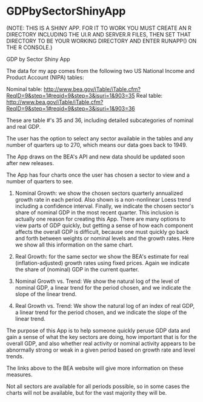 # GDPbySectorShinyApp

(NOTE: THIS IS A SHINY APP. FOR IT TO WORK YOU MUST CREATE AN R DIRECTORY INCLUDING THE UI.R AND SERVER.R FILES, THEN SET THAT DIRECTORY TO BE YOUR WORKING DIRECTORY AND ENTER RUNAPP() ON THE R CONSOLE.) 

GDP by Sector Shiny App

The data for my app comes from the following two US National Income and Product Account (NIPA) tables:

Nominal table: http://www.bea.gov/iTable/iTable.cfm?ReqID=9&step=1#reqid=9&step=3&isuri=1&903=35
Real table: http://www.bea.gov/iTable/iTable.cfm?ReqID=9&step=1#reqid=9&step=3&isuri=1&903=36

These are table #'s 35 and 36, including detailed subcategories of nominal and real GDP.

The user has the option to select any sector available in the tables and any number of quarters up to 270, which means our data goes back to 1949. 

The App draws on the BEA's API and new data should be updated soon after new releases. 

The App has four charts once the user has chosen a sector to view and a number of quarters to see.

1. Nominal Growth: we show the chosen sectors quarterly annualized growth rate in each period. Also shown is a non-nonlinear Loess trend including a confidence interval. Finally, we indicate the chosen sector's share of nominal GDP in the most recent quarter. This inclusion is actually one reason for creating this App. There are many options to view parts of GDP quickly, but getting a sense of how each component affects the overall GDP is difficult, because one must quickly go back and forth between weights or nominal levels and the growth rates. Here we show all this information on the same chart.

2. Real Growth: for the same sector we show the BEA's estimate for real (inflation-adjusted) growth rates using fixed prices. Again we indicate the share of (nominal) GDP in the current quarter. 

3. Nominal Growth vs. Trend: We show the natural log of the level of nominal GDP, a linear trend for the period chosen, and we indicate the slope of the linear trend. 

4. Real Growth vs. Trend: We show the natural log of an index of real GDP, a linear trend for the period chosen, and we indicate the slope of the linear trend. 

The purpose of this App is to help someone quickly peruse GDP data and gain a sense of what the key sectors are doing, how important that is for the overall GDP, and also whether real activity or nominal activity appears to be abnormally strong or weak in a given period based on growth rate and level trends. 

The links above to the BEA website will give more information on these measures.

Not all sectors are available for all periods possible, so in some cases the charts will not be available, but for the vast majority they will be. 
